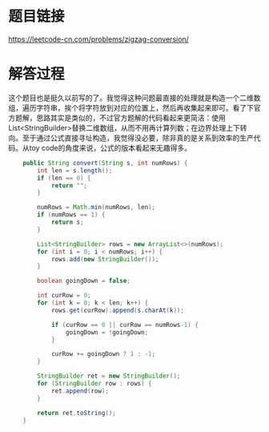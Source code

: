 # 题目链接
https://leetcode-cn.com/problems/zigzag-conversion/

# 解答过程
这个题目也是挺久以前写的了。我觉得这种问题最直接的处理就是构造一个二维数组，遍历字符串，挨个将字符放到对应的位置上，然后再收集起来即可。看了下官方题解，思路其实是类似的，不过官方题解的代码看起来更简洁：使用List\<StringBuilder\>替换二维数组，从而不用再计算列数；在边界处理上下转向。至于通过公式直接寻址构造，我觉得没必要，除非真的是关系到效率的生产代码。从toy code的角度来说，公式的版本看起来无趣得多。

```java
    public String convert(String s, int numRows) {
        int len = s.length();
        if (len == 0) {
            return "";
        }

        numRows = Math.min(numRows, len);
        if (numRows == 1) {
            return s;
        }

        List<StringBuilder> rows = new ArrayList<>(numRows);
        for (int i = 0; i < numRows; i++) {
            rows.add(new StringBuilder());
        }

        boolean goingDown = false;

        int curRow = 0;
        for (int k = 0; k < len; k++) {
            rows.get(curRow).append(s.charAt(k));

            if (curRow == 0 || curRow == numRows-1) {
                goingDown = !goingDown;
            }

            curRow += goingDown ? 1 : -1;
        }

        StringBuilder ret = new StringBuilder();
        for (StringBuilder row : rows) {
            ret.append(row);
        }

        return ret.toString();
    }
```